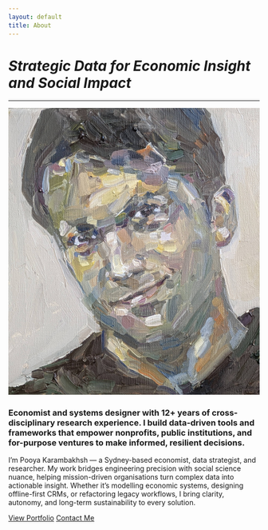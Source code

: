 ```yaml
---
layout: default
title: About
---
```


# *Strategic Data for Economic Insight and Social Impact*

--- 


<div class="intro">
    <img src="/assets/img/pooya_img.jpg" alt="Pooya Karambakhsh" class="main-photo">
    <h3>Economist and systems designer with 12+ years of cross-disciplinary research experience. I build data-driven tools and frameworks that empower nonprofits, public institutions, and for-purpose ventures to make informed, resilient decisions.</h3>
    <p>I’m Pooya Karambakhsh — a Sydney-based economist, data strategist, and researcher. My work bridges engineering precision with social science nuance, helping mission-driven organisations turn complex data into actionable insight. Whether it’s modelling economic systems, designing offline-first CRMs, or refactoring legacy workflows, I bring clarity, autonomy, and long-term sustainability to every solution.</p>
    <div class="button-group">
        <a href="/portfolio" class="button">View Portfolio</a>
        <a href="/contact" class="button button-outline">Contact Me</a>
    </div>

</div>




